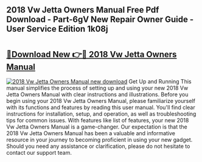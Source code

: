 ## 2018 Vw Jetta Owners Manual Free Pdf Download - Part-6gV New Repair Owner Guide - User Service Edition 1k08j

# <h2><a href="http://bc22659.oget.top/?id=2018+Vw+Jetta+Owners+Manual">🔗Download New 👉🔴 2018 Vw Jetta Owners Manual</a></h2>

[![2018 Vw Jetta Owners Manual new download](https://i.imgur.com/5g1atiW.png)](http://bc22659.oget.top/?id=2018+Vw+Jetta+Owners+Manual)
Get Up and Running This manual simplifies the process of setting up and using your new 2018 Vw Jetta Owners Manual with clear instructions and illustrations. Before you begin using your 2018 Vw Jetta Owners Manual, please familiarize yourself with its functions and features by reading this user manual. You'll find clear instructions for installation, setup, and operation, as well as troubleshooting tips for common issues. With features like list of features, your new 2018 Vw Jetta Owners Manual is a game-changer. Our expectation is that the 2018 Vw Jetta Owners Manual has been a valuable and informative resource in your journey to becoming proficient in using your new gadget. Should you need any assistance or clarification, please do not hesitate to contact our support team.
